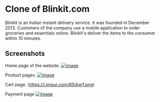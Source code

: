 # Clone of Blinkit.com

Blinkit is an Indian instant delivery service. It was founded in December 2013. Customers of the company use a mobile application to order groceries and essentials online. Blinkit's deliver the items to the consumer within 10 minutes.

## Screenshots

Home page of the website.
<a href="https://ibb.co/xHLfFnC"><img src="https://i.ibb.co/rs0cdB7/image.png" alt="image" border="0"></a>

Product pages.
<a href="https://ibb.co/LnMGSPp"><img src="https://i.ibb.co/9sJMnvY/image.png" alt="image" border="0"></a>

Cart page.
(https://i.imgur.com/85iAqrf.png)

Payment page
<a href="https://ibb.co/WDyYBRB"><img src="https://i.ibb.co/Fswj8d8/image.png" alt="image" border="0"></a>




